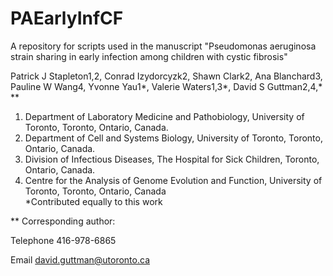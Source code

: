 # PAEarlyInfCF
A repository for scripts used in the manuscript "Pseudomonas aeruginosa strain sharing in early infection among children with cystic fibrosis"

Patrick J Stapleton1,2, Conrad Izydorcyzk2, Shawn Clark2, Ana Blanchard3, Pauline W Wang4, Yvonne Yau1*, Valerie Waters1,3*, David S Guttman2,4,* **   

1. Department of Laboratory Medicine and Pathobiology, University of Toronto, Toronto, Ontario, Canada. 
2. Department of Cell and Systems Biology, University of Toronto, Toronto, Ontario, Canada. 
3. Division of Infectious Diseases, The Hospital for Sick Children, Toronto, Ontario, Canada.  
4. Centre for the Analysis of Genome Evolution and Function, University of Toronto, Toronto, Ontario, Canada  
*Contributed equally to this work

**  Corresponding author:

Telephone 416-978-6865

Email david.guttman@utoronto.ca
